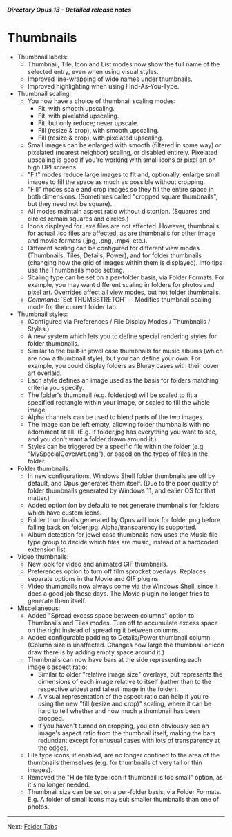 ##### Directory Opus 13 - Detailed release notes

# Thumbnails

- Thumbnail labels:
  - Thumbnail, Tile, Icon and List modes now show the full name of the selected entry, even when using visual styles.
  - Improved line-wrapping of wide names under thumbnails.
  - Improved highlighting when using Find-As-You-Type.
- Thumbnail scaling:
  - You now have a choice of thumbnail scaling modes:
    - Fit, with smooth upscaling.
    - Fit, with pixelated upscaling.
    - Fit, but only reduce; never upscale.
    - Fill (resize & crop), with smooth upscaling.
    - Fill (resize & crop), with pixelated upscaling.
  - Small images can be enlarged with smooth (filtered in some way) or pixelated (nearest neighbor) scaling, or disabled entirely. Pixelated upscaling is good if you're working with small icons or pixel art on high DPI screens.
  - "Fit" modes reduce large images to fit and, optionally, enlarge small images to fill the space as much as possible without cropping.
  - "Fill" modes scale and crop images so they fill the entire space in both dimensions. (Sometimes called "cropped square thumbnails", but they need not be square).
  - All modes maintain aspect ratio without distortion. (Squares and circles remain squares and circles.)
  - Icons displayed for .exe files are *not* affected. However, thumbnails for actual .ico files are affected, as are thumbnails for other image and movie formats (.jpg, .png, .mp4, etc.).
  - Different scaling can be configured for different view modes (Thumbnails, Tiles, Details, Power), and for folder thumbnails (changing how the grid of images within them is displayed). Info tips use the Thumbnails mode setting.
  - Scaling type can be set on a per-folder basis, via Folder Formats. For example, you may want different scaling in folders for photos and pixel art. Overrides affect all view modes, but not folder thumbnails.
  - *Command:* \`Set THUMBSTRETCH\` -- Modifies thumbnail scaling mode for the current folder tab.
- Thumbnail styles:
  - (Configured via Preferences / File Display Modes / Thumbnails / Styles.)
  - A new system which lets you to define special rendering styles for folder thumbnails.
  - Similar to the built-in jewel case thumbnails for music albums (which are now a thumbnail style), but you can define your own. For example, you could display folders as Bluray cases with their cover art overlaid.
  - Each style defines an image used as the basis for folders matching criteria you specify.
  - The folder's thumbnail (e.g. folder.jpg) will be scaled to fit a specified rectangle within your image, or scaled to fill the whole image.
  - Alpha channels can be used to blend parts of the two images.
  - The image can be left empty, allowing folder thumbnails with no adornment at all. (E.g. If folder.jpg has everything you want to see, and you don't want a folder drawn around it.)
  - Styles can be triggered by a specific file within the folder (e.g. "MySpecialCoverArt.png"), or based on the types of files in the folder.
- Folder thumbnails:
  - In new configurations, Windows Shell folder thumbnails are off by default, and Opus generates them itself. (Due to the poor quality of folder thumbnails generated by Windows 11, and ealier OS for that matter.)
  - Added option (on by default) to not generate thumbnails for folders which have custom icons.
  - Folder thumbnails generated by Opus will look for folder.png before falling back on folder.jpg. Alpha/transparency is supported.
  - Album detection for jewel case thumbnails now uses the Music file type group to decide which files are music, instead of a hardcoded extension list.
- Video thumbnails:
  - New look for video and animated GIF thumbnails.
  - Preferences option to turn off film sprocket overlays. Replaces separate options in the Movie and GIF plugins.
  - Video thumbnails now always come via the Windows Shell, since it does a good job these days. The Movie plugin no longer tries to generate them itself.
- Miscellaneous:
  - Added "Spread excess space between columns" option to Thumbnails and Tiles modes. Turn off to accumulate excess space on the right instead of spreading it between columns.
  - Added configurable padding to Details/Power thumbnail column. (Column size is unaffected. Changes how large the thumbnail or icon draw there is by adding empty space around it.)
  - Thumbnails can now have bars at the side representing each image's aspect ratio:
    - Similar to older "relative image size" overlays, but represents the dimensions of each image relative to itself (rather than to the respective widest and tallest image in the folder).
    - A visual representation of the aspect ratio can help if you're using the new "fill (resize and crop)" scaling, where it can be hard to tell whether and how much a thumbnail has been cropped.
    - If you haven't turned on cropping, you can obviously see an image's aspect ratio from the thumbnail itself, making the bars redundant except for unusual cases with lots of transparency at the edges.
  - File type icons, if enabled, are no longer confined to the area of the thumbnails themselves (e.g. for thumbnails of very tall or thin images).
  - Removed the "Hide file type icon if thumbnail is too small" option, as it's no longer needed.
  - Thumbnail size can be set on a per-folder basis, via Folder Formats. E.g. A folder of small icons may suit smaller thumbnails than one of photos.

------------------------------------------------------------------------

Next: [Folder Tabs](/Manual/release_history/opus13_detailed/folder_tabs.md)
